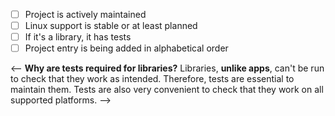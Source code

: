 - [ ] Project is actively maintained
- [ ] Linux support is stable or at least planned
- [ ] If it's a library, it has tests
- [ ] Project entry is being added in alphabetical order

<--
**Why are tests required for libraries?**
Libraries, **unlike apps**, can't be run to check that they work as intended.
Therefore, tests are essential to maintain them.
Tests are also very convenient to check that they work on all supported platforms.
-->

